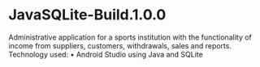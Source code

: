 # JavaSQLite-Build.1.0.0

Administrative application for a sports institution with the functionality of income from suppliers, customers, withdrawals, sales and reports. 
Technology used: 
• Android Studio using Java and SQLite
